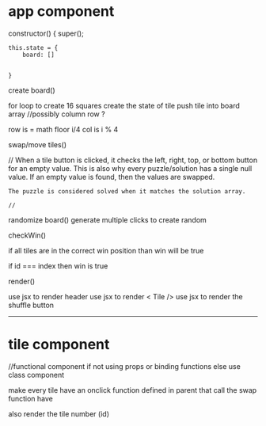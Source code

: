# app component 
constructor() {
    super();

    this.state = {
        board: []
    

    }

create board()

   for loop to create 16 squares
   create the state of tile
   push tile into board array 
   //possibly column row ?

   row is = math floor i/4
   col is i % 4


swap/move tiles()

   // When a tile button is clicked, it checks the left, right, top, or bottom button for an empty value. This is also why every puzzle/solution has a single null value. If an empty value is found, then the values are swapped. 
    
    The puzzle is considered solved when it matches the solution array.

    //




randomize board()
 generate multiple clicks to create random




checkWin()

if all tiles are in the correct win position than win will be true

if id === index then win is true


render()

use jsx to render header
use jsx to render < Tile />
use jsx to render the shuffle button


---------------------------------------------------------

# tile component 
//functional component if not using props or binding functions else use class component

make every tile have an onclick function defined in parent that call the swap function have

also render the tile number (id)